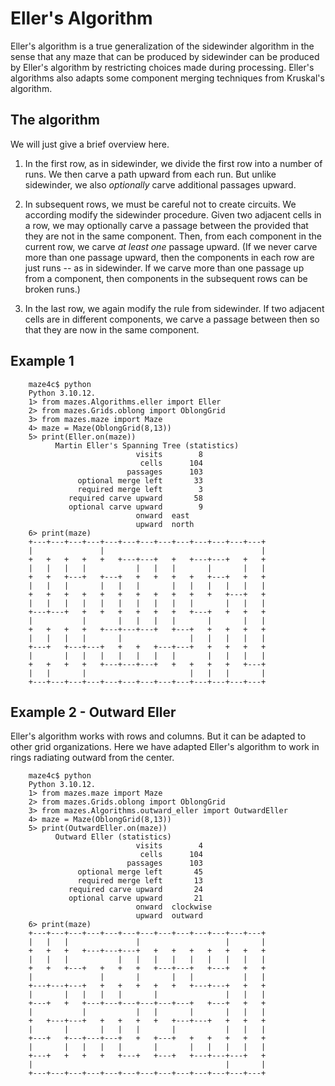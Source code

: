 # Eller's Algorithm

Eller's algorithm is a true generalization of the sidewinder algorithm in the sense that any maze that can be produced by sidewinder can be produced by Eller's algorithm by restricting choices made during processing.  Eller's algorithms also adapts some component merging techniques from Kruskal's algorithm.

## The algorithm

We will just give a brief overview here.

1. In the first row, as in sidewinder, we divide the first row into a number of runs.  We then carve a path upward from each run.  But unlike sidewinder, we also *optionally* carve additional passages upward.

2. In subsequent rows, we must be careful not to create circuits.  We according modify the sidewinder procedure.  Given two adjacent cells in a row, we may optionally carve a passage between the provided that they are not in the same component.  Then, from each component in the current row, we carve *at least one* passage upward.  (If we never carve more than one passage upward, then the components in each row are just runs -- as in sidewinder.  If we carve more than one passage up from a component, then components in the subsequent rows can be broken runs.)

3. In the last row, we again modify the rule from sidewinder.  If two adjacent cells are in different components, we carve a passage between then so that they are now in the same component.

## Example 1

```
    maze4c$ python
    Python 3.10.12.
    1> from mazes.Algorithms.eller import Eller
    2> from mazes.Grids.oblong import OblongGrid
    3> from mazes.maze import Maze
    4> maze = Maze(OblongGrid(8,13))
    5> print(Eller.on(maze))
          Martin Eller's Spanning Tree (statistics)
                            visits        8
                             cells      104
                          passages      103
               optional merge left       33
               required merge left        3
             required carve upward       58
             optional carve upward        9
                            onward  east
                            upward  north
    6> print(maze)
    +---+---+---+---+---+---+---+---+---+---+---+---+---+
    |               |                                   |
    +   +   +   +   +   +---+---+   +   +---+---+   +   +
    |   |   |   |           |   |   |       |       |   |
    +   +   +---+   +---+   +   +   +   +   +---+   +   +
    |   |   |       |   |   |       |   |   |   |   |   |
    +   +   +   +   +   +   +   +   +   +   +   +---+   +
    |   |   |   |   |   |   |   |   |   |       |   |   |
    +---+---+   +   +   +   +   +   +   +---+   +   +   +
    |           |       |   |   |   |       |       |   |
    +   +   +   +   +---+---+---+   +---+   +   +   +   +
    |   |   |   |       |               |   |   |   |   |
    +---+   +---+---+   +   +   +---+---+   +   +   +   +
    |       |   |   |   |   |   |   |       |   |   |   |
    +   +   +   +   +---+---+---+   +   +   +   +   +---+
    |   |       |                       |   |   |       |
    +---+---+---+---+---+---+---+---+---+---+---+---+---+
```

## Example 2 - Outward Eller

Eller's algorithm works with rows and columns.  But it can be adapted to other grid organizations.  Here we have adapted Eller's algorithm to work in rings radiating outward from the center.

```
    maze4c$ python
    Python 3.10.12.
    1> from mazes.maze import Maze
    2> from mazes.Grids.oblong import OblongGrid
    3> from mazes.Algorithms.outward_eller import OutwardEller
    4> maze = Maze(OblongGrid(8,13))
    5> print(OutwardEller.on(maze))
          Outward Eller (statistics)
                            visits        4
                             cells      104
                          passages      103
               optional merge left       45
               required merge left       13
             required carve upward       24
             optional carve upward       21
                            onward  clockwise
                            upward  outward
    6> print(maze)
    +---+---+---+---+---+---+---+---+---+---+---+---+---+
    |   |   |               |                   |       |
    +   +   +   +---+---+---+   +   +   +   +   +   +   +
    |   |   |           |   |   |   |   |   |   |   |   |
    +   +   +---+   +   +   +   +---+---+   +---+   +   +
    |               |       |       |   |           |   |
    +---+---+---+   +   +   +   +   +   +---+---+   +   +
    |       |   |   |   |       |               |   |   |
    +---+   +   +---+---+---+---+---+---+   +---+   +   +
    |           |           |   |       |       |   |   |
    +   +---+---+   +   +   +   +   +---+---+   +   +   +
    |       |       |   |   |       |           |   |   |
    +---+   +---+---+---+   +   +---+   +   +   +   +   +
    |       |   |   |   |       |       |   |   |   |   |
    +---+   +   +   +   +---+   +---+   +---+---+---+   +
    |                                           |       |
    +---+---+---+---+---+---+---+---+---+---+---+---+---+
```